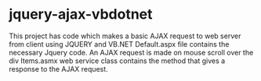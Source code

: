 # jquery-ajax-vbdotnet
This project has code which makes a basic AJAX request to web server from client using JQUERY and VB.NET
Default.aspx file contains the necessary Jquery code. An AJAX request is made on mouse scroll over the div
Items.asmx web service class contains the method that gives a response to the AJAX request.

